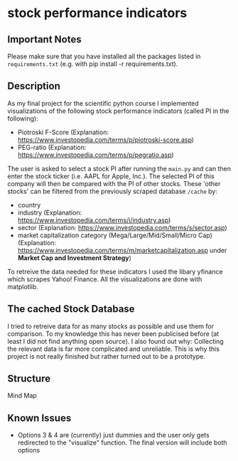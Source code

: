 # stock performance indicators

## Important Notes

Please make sure that you have installed all the packages listed in `requirements.txt` (e.g. with pip install -r requirements.txt).

## Description

As my final project for the scientific python course I implemented visualizations of the following stock performance indicators (called PI in the following):
- Piotroski F-Score (Explanation: https://www.investopedia.com/terms/p/piotroski-score.asp)
- PEG-ratio (Explanation: https://www.investopedia.com/terms/p/pegratio.asp)

The user is asked to select a stock PI after running the `main.py` and can then enter the stock ticker (i.e. AAPL for Apple, Inc.). The selected PI of this company will then be compared with the PI of other stocks. These 'other stocks' can be filtered from the previously scraped database `/cache` by:
- country
- industry (Explanation: https://www.investopedia.com/terms/i/industry.asp)
- sector (Explanation: https://www.investopedia.com/terms/s/sector.asp)
- market capitalization category (Mega/Large/Mid/Small/Micro Cap) (Explanation: https://www.investopedia.com/terms/m/marketcapitalization.asp under **Market Cap and Investment Strategy**)

To retreive the data needed for these indicators I used the libary yfinance which scrapes Yahoo! Finance.
All the visualizations are done with matplotlib.

## The cached Stock Database

I tried to retreive data for as many stocks as possible and use them for comparison. To my knowledge this has never been publicised before (at least I did not find anything open source). I also found out why: Collecting the relevant data is far more complicated and unreliable. This is why this project is not really finished but rather turned out to be a prototype.

## Structure

Mind Map

## Known Issues

- Options 3 & 4 are (currently) just dummies and the user only gets redirected to the "visualize" function. The final version will include both options